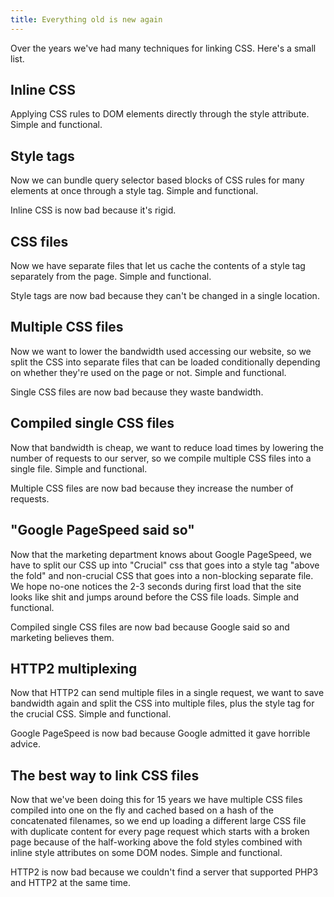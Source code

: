 ```yaml
---
title: Everything old is new again
---
```


Over the years we've had many techniques for linking CSS. Here's a small list.

## Inline CSS

Applying CSS rules to DOM elements directly through the style attribute. Simple and functional.

## Style tags

Now we can bundle query selector based blocks of CSS rules for many elements at once through a style tag. Simple and functional.

Inline CSS is now bad because it's rigid.

## CSS files

Now we have separate files that let us cache the contents of a style tag separately from the page. Simple and functional.

Style tags are now bad because they can't be changed in a single location.

## Multiple CSS files

Now we want to lower the bandwidth used accessing our website, so we split the CSS into separate files that can be loaded conditionally depending on whether they're used on the page or not. Simple and functional.

Single CSS files are now bad because they waste bandwidth.

## Compiled single CSS files

Now that bandwidth is cheap, we want to reduce load times by lowering the number of requests to our server, so we compile multiple CSS files into a single file. Simple and functional.

Multiple CSS files are now bad because they increase the number of requests.

## "Google PageSpeed said so"

Now that the marketing department knows about Google PageSpeed, we have to split our CSS up into "Crucial" css that goes into a style tag "above the fold" and non-crucial CSS that goes into a non-blocking separate file. We hope no-one notices the 2-3 seconds during first load that the site looks like shit and jumps around before the CSS file loads. Simple and functional.

Compiled single CSS files are now bad because Google said so and marketing believes them.

## HTTP2 multiplexing

Now that HTTP2 can send multiple files in a single request, we want to save bandwidth again and split the CSS into multiple files, plus the style tag for the crucial CSS. Simple and functional.

Google PageSpeed is now bad because Google admitted it gave horrible advice.

## The best way to link CSS files

Now that we've been doing this for 15 years we have multiple CSS files compiled into one on the fly and cached based on a hash of the concatenated filenames, so we end up loading a different large CSS file with duplicate content for every page request which starts with a broken page because of the half-working above the fold styles combined with inline style attributes on some DOM nodes. Simple and functional.

HTTP2 is now bad because we couldn't find a server that supported PHP3 and HTTP2 at the same time.

